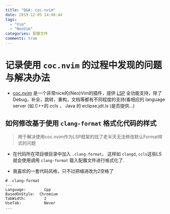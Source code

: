 ```yaml
---
title: "Q&A: coc.nvim"
date: 2019-12-05 14:40:44
tags: 
  - "Vim"
  - "NeoVim"
categories: 配置文件
comments: true
---
```


# 记录使用 `coc.nvim` 的过程中发现的问题与解决办法
- [coc.nvim](https://github.com/neoclide/coc.nvim) 是一个非常nice的(Neo)Vim的插件，提供 [LSP](https://microsoft.github.io/language-server-protocol/specifications/specification-3-14/) 全功能支持，除了Debug，补全，跳转，重构，文档等都有不同程度的支持(看相应的 language server (如 C++的 ccls ， Java 的 eclipse.jdt.ls )是否提供...)

## 如何修改基于使用 `clang-format` 格式化代码的样式 
> 用于解决使用coc.nvim作为LSP框架的找了老半天无法修改默认Format样式的问题

- 在代码所在项目根目录中加入 `.clang-format`， 这样如 `clangd`, `ccls`这些LS就会使用调用 `clang-format` 载入配置文件进行格式化了.

- 我喜欢的一套代码风格，只不过把缩进改为2空格了

```
# .clang-format
---
Language:        Cpp
BasedOnStyle:  Chromium
TabWidth:        2
UseTab:          Never
...

```
